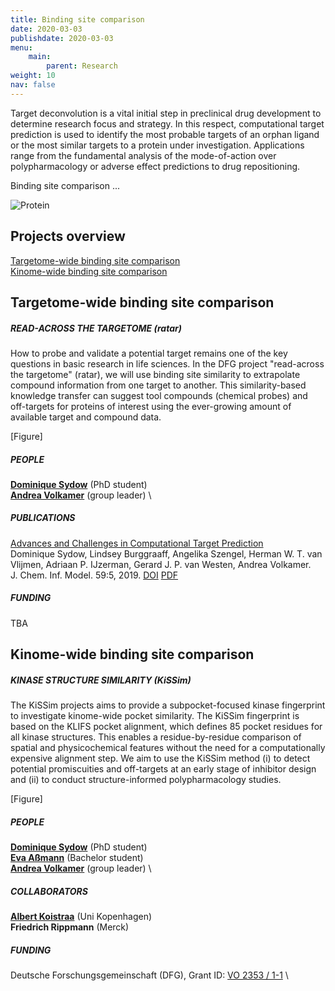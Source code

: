```yaml
---
title: Binding site comparison
date: 2020-03-03
publishdate: 2020-03-03
menu:
    main:
        parent: Research
weight: 10
nav: false
---
```


Target deconvolution is a vital initial step in preclinical drug development to determine research focus and strategy. 
In this respect, computational target prediction is used to identify the most probable targets of an orphan ligand or 
the most similar targets to a protein under investigation. 
Applications range from the fundamental analysis of the mode-of-action over polypharmacology or 
adverse effect predictions to drug repositioning.

Binding site comparison ...

<span class="image object">
    <img src="/images/research/binding_site_comparison.png" alt="Protein" />
</span>

## Projects overview 

[Targetome-wide binding site comparison](#targetome-wide-binding-site-comparison) \
[Kinome-wide binding site comparison](#kinome-wide-binding-site-comparison)

## Targetome-wide binding site comparison

##### READ-ACROSS THE TARGETOME (ratar)

How to probe and validate a potential target remains one of the key questions in basic research in life sciences. 
In the DFG project "read-across the targetome" (ratar), we will use binding site similarity to extrapolate 
compound information from one target to another. 
This similarity-based knowledge transfer can suggest tool compounds (chemical probes) and 
off-targets for proteins of interest using the ever-growing amount of available target and compound data.

[Figure]

##### PEOPLE

[**Dominique Sydow**](link) (PhD student) \
[**Andrea Volkamer**](link) (group leader) \
  
##### PUBLICATIONS

[Advances and Challenges in Computational Target Prediction](link-to-publication-page) \
Dominique Sydow, Lindsey Burggraaff, Angelika Szengel, Herman W. T. van Vlijmen, Adriaan P. IJzerman, 
Gerard J. P. van Westen, Andrea Volkamer. \
J. Chem. Inf. Model. 59:5, 2019. 
[DOI](https://pubs.acs.org/doi/10.1021/acs.jcim.8b00832) 
[PDF](https://pubs.acs.org/doi/pdf/10.1021/acs.jcim.8b00832)

##### FUNDING

TBA


## Kinome-wide binding site comparison

##### KINASE STRUCTURE SIMILARITY (KiSSim)

The KiSSim projects aims to provide a subpocket-focused kinase fingerprint to investigate kinome-wide pocket similarity. 
The KiSSim fingerprint is based on the KLIFS pocket alignment, which defines 85 pocket residues for all kinase structures. 
This enables a residue-by-residue comparison of spatial and physicochemical features 
without the need for a computationally expensive alignment step. 
We aim to use the KiSSim method 
(i) to detect potential promiscuities and off-targets at an early stage of inhibitor design and 
(ii) to conduct structure-informed polypharmacology studies.

[Figure]

##### PEOPLE

[**Dominique Sydow**](link) (PhD student) \
[**Eva Aßmann**](link) (Bachelor student) \
[**Andrea Volkamer**](link) (group leader) \

##### COLLABORATORS

[**Albert Koistraa**](https://drug.ku.dk/employees/?pure=en/persons/612712) (Uni Kopenhagen) \
**Friedrich Rippmann** (Merck)

##### FUNDING

Deutsche Forschungsgemeinschaft (DFG), 
Grant ID: <a href="https://gepris.dfg.de/gepris/projekt/391684253?language=en&the=" target="_blank">VO 2353 / 1-1</a> \



